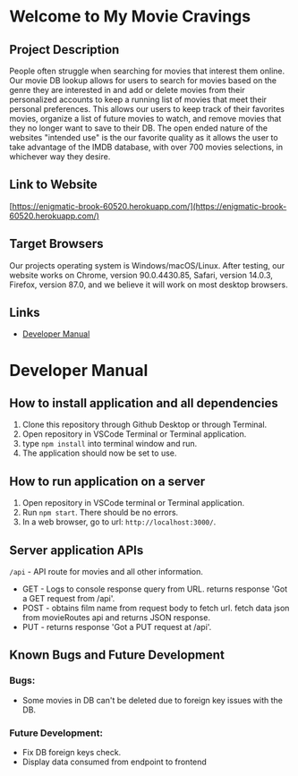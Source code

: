 
# Welcome to My Movie Cravings

## Project Description
People often struggle when searching for movies that interest them online. Our movie DB lookup allows for users to search for movies based on the genre they are interested in and add or delete movies from their personalized accounts to keep a running list of movies that meet their personal preferences. This allows our users to keep track of their favorites movies, organize a list of future movies to watch, and remove movies that they no longer want to save to their DB. The open ended nature of the websites "intended use" is the our favorite quality as it allows the user to take advantage of the IMDB database, with over 700 movies selections, in whichever way they desire.

## Link to Website
[https://enigmatic-brook-60520.herokuapp.com/](https://enigmatic-brook-60520.herokuapp.com/)

## Target Browsers
Our projects operating system is Windows/macOS/Linux. After testing, our website works on Chrome, version 90.0.4430.85, Safari, version 14.0.3, Firefox, version 87.0, and we believe it will work on most desktop browsers.

## Links
* [Developer Manual](https://github.com/jchamdi/Group6-Final-INST377FALL2021#developer-manual)
# Developer Manual
## How to install application and all dependencies
1. Clone this repository through Github Desktop or through Terminal.
2. Open repository in VSCode Terminal or Terminal application.
3. type ```npm install``` into terminal window and run.
4. The application should now be set to use.

## How to run application on a server
1. Open repository in VSCode terminal or Terminal application.
2. Run ```npm start```. There should be no errors.
3. In a web browser, go to url: ```http://localhost:3000/```.


## Server application APIs
```/api``` -  API route for movies and all other information.
* GET - Logs to console response query from URL. returns response 'Got a GET request from /api'.
* POST - obtains film name from request body to fetch url. fetch data json from movieRoutes api and returns JSON response. 
* PUT - returns response 'Got a PUT request at /api'.

## Known Bugs and Future Development
### Bugs:
- Some movies in DB can't be deleted due to foreign key issues with the DB.



### Future Development: 
* Fix DB foreign keys check.
* Display data consumed from endpoint to frontend
